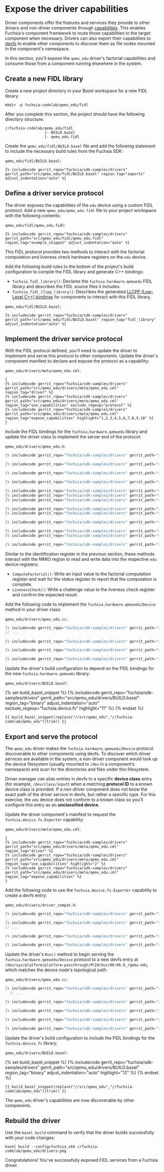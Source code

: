 # Expose the driver capabilities

Driver components offer the features and services they provide to other drivers
and non-driver components through [capabilities][concepts-capabilities].
This enables Fuchsia's component framework to route those capabilities to the
target component when necessary. Drivers can also export their capabilities to
[devfs][concepts-devfs] to enable other components to discover them as file
nodes mounted in the component's namespace.

In this section, you'll expose the `qemu_edu` driver's factorial capabilities
and consume those from a component running elsewhere in the system.

## Create a new FIDL library

Create a new project directory in your Bazel workspace for a new FIDL library:

```posix-terminal
mkdir -p fuchsia-codelab/qemu_edu/fidl
```

After you complete this section, the project should have the following directory
structure:

```none {:.devsite-disable-click-to-copy}
//fuchsia-codelab/qemu_edu/fidl
                  |- BUILD.bazel
                  |- qemu_edu.fidl
```

Create the `qemu_edu/fidl/BUILD.bazel` file and add the following statement to
include the necessary build rules from the Fuchsia SDK:

`qemu_edu/fidl/BUILD.bazel`:

```bazel
{% includecode gerrit_repo="fuchsia/sdk-samples/drivers" gerrit_path="src/qemu_edu/fidl/BUILD.bazel" region_tag="imports" adjust_indentation="auto" %}
```

## Define a driver service protocol

The driver exposes the capabilities of the `edu` device using a custom FIDL
protocol. Add a new `qemu_edu/qemu_edu.fidl` file to your project workspace with
the following contents:

`qemu_edu/fidl/qemu_edu.fidl`:

```fidl
{% includecode gerrit_repo="fuchsia/sdk-samples/drivers" gerrit_path="src/qemu_edu/fidl/qemu_edu.fidl" region_tag="example_snippet" adjust_indentation="auto" %}

```

This FIDL protocol provides two methods to interact with the factorial
computation and liveness check hardware registers on the `edu` device.

Add the following build rules to the bottom of the project's build configuration
to compile the FIDL library and generate C++ bindings:

*   `fuchsia_fidl_library()`: Declares the `fuchsia.hardware.qemuedu` FIDL
    library and describes the FIDL source files it includes.
*   `fuchsia_fidl_llcpp_library()`: Describes the generated
    [LLCPP (Low-Level C++) bindings][fidl-cpp-bindings] for components to
    interact with this FIDL library.

`qemu_edu/fidl/BUILD.bazel`:

```bazel
{% includecode gerrit_repo="fuchsia/sdk-samples/drivers" gerrit_path="src/qemu_edu/fidl/BUILD.bazel" region_tag="fidl_library" adjust_indentation="auto" %}
```

## Implement the driver service protocol

With the FIDL protocol defined, you'll need to update the driver to implement
and serve this protocol to other components. Update the driver's component
manifest to declare and expose the protocol as a capability:

`qemu_edu/drivers/meta/qemu_edu.cml`:

```json5
{
{% includecode gerrit_repo="fuchsia/sdk-samples/drivers" gerrit_path="src/qemu_edu/drivers/meta/qemu_edu.cml" region_tag="driver" %}
{% includecode gerrit_repo="fuchsia/sdk-samples/drivers" gerrit_path="src/qemu_edu/drivers/meta/qemu_edu.cml" region_tag="use_capabilities" exclude_regexp="protocol" %}
{% includecode gerrit_repo="fuchsia/sdk-samples/drivers" gerrit_path="src/qemu_edu/drivers/meta/qemu_edu.cml" region_tag="expose_capabilities" highlight="1,2,3,4,5,6,7,8,9,10" %}
}
```

Include the FIDL bindings for the `fuchsia.hardware.qemuedu` library and update
the driver class to implement the server end of the protocol:

`qemu_edu/drivers/qemu_edu.h`:

```cpp
{% includecode gerrit_repo="fuchsia/sdk-samples/drivers" gerrit_path="src/qemu_edu/drivers/qemu_edu.h" region_tag="imports" adjust_indentation="auto" %}

{% includecode gerrit_repo="fuchsia/sdk-samples/drivers" gerrit_path="src/qemu_edu/drivers/qemu_edu.h" region_tag="hw_imports" adjust_indentation="auto" %}

{% includecode gerrit_repo="fuchsia/sdk-samples/drivers" gerrit_path="src/qemu_edu/drivers/qemu_edu.h" region_tag="fidl_imports" adjust_indentation="auto" highlight="1" %}

{% includecode gerrit_repo="fuchsia/sdk-samples/drivers" gerrit_path="src/qemu_edu/drivers/qemu_edu.h" region_tag="namespace_start" adjust_indentation="auto" %}

{% includecode gerrit_repo="fuchsia/sdk-samples/drivers" gerrit_path="src/qemu_edu/drivers/qemu_edu.h" region_tag="class_header" adjust_indentation="auto" highlight="1" %}
{% includecode gerrit_repo="fuchsia/sdk-samples/drivers" gerrit_path="src/qemu_edu/drivers/qemu_edu.h" region_tag="public_main" %}
{% includecode gerrit_repo="fuchsia/sdk-samples/drivers" gerrit_path="src/qemu_edu/drivers/qemu_edu.h" region_tag="public_fidl" highlight="1,2,3,4" %}

{% includecode gerrit_repo="fuchsia/sdk-samples/drivers" gerrit_path="src/qemu_edu/drivers/qemu_edu.h" region_tag="private_main" %}
{% includecode gerrit_repo="fuchsia/sdk-samples/drivers" gerrit_path="src/qemu_edu/drivers/qemu_edu.h" region_tag="private_hw" %}

{% includecode gerrit_repo="fuchsia/sdk-samples/drivers" gerrit_path="src/qemu_edu/drivers/qemu_edu.h" region_tag="fields_main" %}

{% includecode gerrit_repo="fuchsia/sdk-samples/drivers" gerrit_path="src/qemu_edu/drivers/qemu_edu.h" region_tag="fields_hw" %}
{% includecode gerrit_repo="fuchsia/sdk-samples/drivers" gerrit_path="src/qemu_edu/drivers/qemu_edu.h" region_tag="class_footer" adjust_indentation="auto" %}

{% includecode gerrit_repo="fuchsia/sdk-samples/drivers" gerrit_path="src/qemu_edu/drivers/qemu_edu.h" region_tag="namespace_end" adjust_indentation="auto" %}
```

Similar to the identification register in the previous section, these methods
interact with the MMIO region to read and write data into the respective `edu`
device registers:

*   `ComputeFactorial()`: Write an input value to the factorial computation
    register and wait for the status register to report that the computation is
    complete.
*   `LivenessCheck()`: Write a challenge value to the liveness check register
    and confirm the expected result.

Add the following code to implement the `fuchsia.hardware.qemuedu/Device` method
in your driver class:

`qemu_edu/drivers/qemu_edu.cc`:

```cpp
{% includecode gerrit_repo="fuchsia/sdk-samples/drivers" gerrit_path="src/qemu_edu/drivers/qemu_edu.cc" region_tag="namespace_start" adjust_indentation="auto" %}
// ...

{% includecode gerrit_repo="fuchsia/sdk-samples/drivers" gerrit_path="src/qemu_edu/drivers/qemu_edu.cc" region_tag="compute_factorial" adjust_indentation="auto" highlight="1,2,3,4,5,6,7,8,9,10,11,12,13,14,15,16,17,18,19,20,21" %}

{% includecode gerrit_repo="fuchsia/sdk-samples/drivers" gerrit_path="src/qemu_edu/drivers/qemu_edu.cc" region_tag="liveness_check" adjust_indentation="auto" highlight="1,2,3,4,5,6,7,8,9,10,11,12,13,14,15" %}

{% includecode gerrit_repo="fuchsia/sdk-samples/drivers" gerrit_path="src/qemu_edu/drivers/qemu_edu.cc" region_tag="namespace_end" adjust_indentation="auto" %}
```

Update the driver's build configuration to depend on the FIDL bindings for the
new `fuchsia.hardware.qemuedu` library:

`qemu_edu/drivers/BUILD.bazel`:

{% set build_bazel_snippet %}
{% includecode gerrit_repo="fuchsia/sdk-samples/drivers" gerrit_path="src/qemu_edu/drivers/BUILD.bazel" region_tag="binary" adjust_indentation="auto" exclude_regexp="fuchsia\.device\.fs" highlight="11" %}
{% endset %}

```bazel
{{ build_bazel_snippet|replace("//src/qemu_edu","//fuchsia-codelab/qemu_edu")|trim() }}
```

## Export and serve the protocol

The `qemu_edu` driver makes the `fuchsia.hardware.qemuedu/Device` protocol
discoverable to other components using devfs. To discover which driver services
are available in the system, a non-driver component would look up the device
filesystem (usually mounted to `/dev` in a component’s namespace) and scan for
the directories and files under this filesystem.

Driver manager can alias entries in devfs to a specific **device class** entry
(for example, `/dev/class/input`) when a matching **protocol ID** to a known
device class is provided. If a non-driver component does not know the exact path
of the driver service in devfs, but rather a specific type.
For this exercise, the `edu` device does not conform to a known class so you'll
configure this entry as an **unclassified device**.

Update the driver component's manifest to request the `fuchsia.devics.fs.Exporter`
capability:

`qemu_edu/drivers/meta/qemu_edu.cml`:

```json5
{
{% includecode gerrit_repo="fuchsia/sdk-samples/drivers" gerrit_path="src/qemu_edu/drivers/meta/qemu_edu.cml" region_tag="driver" %}
{% includecode gerrit_repo="fuchsia/sdk-samples/drivers" gerrit_path="src/qemu_edu/drivers/meta/qemu_edu.cml" region_tag="use_capabilities" highlight="2" %}
{% includecode gerrit_repo="fuchsia/sdk-samples/drivers" gerrit_path="src/qemu_edu/drivers/meta/qemu_edu.cml" region_tag="expose_capabilities" %}
}
```

Add the following code to use the `fuchsia.device.fs.Exporter` capability to
create a devfs entry:

`qemu_edu/drivers/driver_compat.h`:

```cpp
{% includecode gerrit_repo="fuchsia/sdk-samples/drivers" gerrit_path="src/qemu_edu/drivers/driver_compat.h" region_tag="imports" adjust_indentation="auto" highlight="1" %}

{% includecode gerrit_repo="fuchsia/sdk-samples/drivers" gerrit_path="src/qemu_edu/drivers/driver_compat.h" region_tag="namespace_start" adjust_indentation="auto" %}
// ...

{% includecode gerrit_repo="fuchsia/sdk-samples/drivers" gerrit_path="src/qemu_edu/drivers/driver_compat.h" region_tag="export_device" adjust_indentation="auto" highlight="1,2,3,4,5,6,7,8,9,10,11,12,13,14,15,16,17,18,19,20,21,22,23,24,25,26,27,28,29,30,31,32,33,34,35,36,37,38,39,40" %}

{% includecode gerrit_repo="fuchsia/sdk-samples/drivers" gerrit_path="src/qemu_edu/drivers/driver_compat.h" region_tag="namespace_end" adjust_indentation="auto" %}
```

Update the driver's `Run()` method to begin serving the `fuchsia.hardware.qemuedu/Device` protocol
to a new devfs entry at `/dev/sys/platform/platform-passthrough/PCI0/bus/00:06.0_/qemu-edu`, which
matches the device node's topological path:

`qemu_edu/drivers/qemu_edu.cc`:

```cpp
{% includecode gerrit_repo="fuchsia/sdk-samples/drivers" gerrit_path="src/qemu_edu/drivers/qemu_edu.cc" region_tag="run_method_start" adjust_indentation="auto" %}
  // ...

{% includecode gerrit_repo="fuchsia/sdk-samples/drivers" gerrit_path="src/qemu_edu/drivers/qemu_edu.cc" region_tag="device_registers" %}

{% includecode gerrit_repo="fuchsia/sdk-samples/drivers" gerrit_path="src/qemu_edu/drivers/qemu_edu.cc"  region_tag="devfs_export" highlight="1,2,3,4,5,6,7,8,9,10,11,12,13,14,15,16,17,18,19,20,21,22,23,24,25,26,27,28,29,30,31,32,33,34,35,36,37,38" %}

{% includecode gerrit_repo="fuchsia/sdk-samples/drivers" gerrit_path="src/qemu_edu/drivers/qemu_edu.cc"  region_tag="serve_outgoing" highlight="1,2,3,4,5,6,7,8,9,10,11" %}

{% includecode gerrit_repo="fuchsia/sdk-samples/drivers" gerrit_path="src/qemu_edu/drivers/qemu_edu.cc" region_tag="run_method_end" adjust_indentation="auto" %}
```

Update the driver's build configuration to include the FIDL bindings for the
`fuchsia.device.fs` library:

`qemu_edu/drivers/BUILD.bazel`:

{% set build_bazel_snippet %}
{% includecode gerrit_repo="fuchsia/sdk-samples/drivers" gerrit_path="src/qemu_edu/drivers/BUILD.bazel" region_tag="binary" adjust_indentation="auto" highlight="12" %}
{% endset %}

```bazel
{{ build_bazel_snippet|replace("//src/qemu_edu","//fuchsia-codelab/qemu_edu")|trim() }}
```

The `qemu_edu` driver's capabilities are now discoverable by other components.

## Rebuild the driver

Use the `bazel build` command to verify that the driver builds successfully with
your code changes:

```posix-terminal
bazel build --config=fuchsia_x64 //fuchsia-codelab/qemu_edu/drivers:pkg
```

Congratulations! You've successfully exposed FIDL services from a Fuchsia driver.

<!-- Reference links -->

[concepts-capabilities]: /docs/concepts/components/v2/capabilities/README.md
[concepts-devfs]: /docs/concepts/drivers/driver_communication.md#service_discovery_using_devfs
[fidl-cpp-bindings]: /docs/development/languages/fidl/guides/c-family-comparison.md
